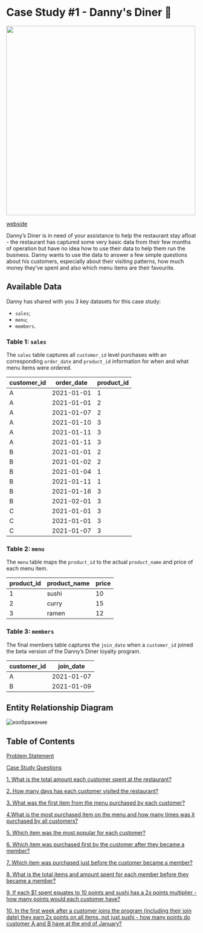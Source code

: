 # Case Study #1 - Danny's Diner :ramen:

<img src="https://user-images.githubusercontent.com/98699089/156034616-ef978d44-af18-4e54-9885-1ac376a009bf.png" width="500">

[webside](https://8weeksqlchallenge.com/case-study-1/)

Danny’s Diner is in need of your assistance to help the restaurant stay afloat - the restaurant has captured some very basic data from their few months of operation but have no idea how to use their data to help them run the business. Danny wants to use the data to answer a few simple questions about his customers, especially about their visiting patterns, how much money they’ve spent and also which menu items are their favourite.

## Available Data

Danny has shared with you 3 key datasets for this case study:
- `sales`;
- `menu`;
- `members`.

### Table 1: `sales`

The `sales` table captures all `customer_id` level purchases with an corresponding `order_date` and `product_id` information for when and what menu items were ordered.

| customer_id | order_date | product_id |
|-------------|------------|------------|
| A           | 2021-01-01 | 1          |
| A           | 2021-01-01 | 2          |
| A           | 2021-01-07 | 2          |
| A           | 2021-01-10 | 3          |
| A           | 2021-01-11 | 3          |
| A           | 2021-01-11 | 3          |
| B           | 2021-01-01 | 2          |
| B           | 2021-01-02 | 2          |
| B           | 2021-01-04 | 1          |
| B           | 2021-01-11 | 1          |
| B           | 2021-01-16 | 3          |
| B           | 2021-02-01 | 3          |
| C           | 2021-01-01 | 3          |
| C           | 2021-01-01 | 3          |
| C           | 2021-01-07 | 3          |

### Table 2: `menu`

The `menu` table maps the `product_id` to the actual `product_name` and price of each menu item.

| product_id | product_name | price |
|------------|--------------|-------|
| 1          | sushi        | 10    |
| 2          | curry        | 15    |
| 3          | ramen        | 12    |

### Table 3: `members`

The final members table captures the `join_date` when a `customer_id` joined the beta version of the Danny’s Diner loyalty program.

| customer_id | join_date  |
|-------------|------------|
| A           | 2021-01-07 |
| B           | 2021-01-09 |

## Entity Relationship Diagram

![изображение](https://user-images.githubusercontent.com/98699089/156034410-8775d5d2-eda5-4453-9e33-54bfef253084.png)


## Table of Contents


[Problem Statement](https://github.com/salomeanta/8-Week-SQL-Challenge/blob/Case-Study/Case%20Study%20%231%20-%20Danny's%20Diner%20/SOLUTION.md/#problem-statement)

[Case Study Questions](https://github.com/salomeanta/8-Week-SQL-Challenge/blob/Case-Study/Case%20Study%20%231%20-%20Danny's%20Diner%20/SOLUTION.md/#case-study-questions)

[1. What is the total amount each customer spent at the restaurant?](https://github.com/salomeanta/8-Week-SQL-Challenge/blob/Case-Study/Case%20Study%20%231%20-%20Danny's%20Diner%20/SOLUTION.md/#1-what-is-the-total-amount-each-customer-spent-at-the-restaurant?)

[2. How many days has each customer visited the restaurant?](https://github.com/salomeanta/8_Week_SQL_Challenge/blob/Case-Study/Case%20Study%20%231%20-%20Danny's%20Diner%20/SOLUTION.md/#2-how-many-days-has-each-customer-visited-the-restaurant)

[3. What was the first item from the menu purchased by each customer?](https://github.com/salomeanta/8_Week_SQL_Challenge/blob/Case-Study/Case%20Study%20%231%20-%20Danny's%20Diner%20/SOLUTION.md/#3-what-was-the-first-item-from-the-menu-purchased-by-each-customer)

[4.What is the most purchased item on the menu and how many times was it purchased by all customers?](https://github.com/salomeanta/8_Week_SQL_Challenge/blob/Case-Study/Case%20Study%20%231%20-%20Danny's%20Diner%20/SOLUTION.md/#4-what-is-the-most-purchased-item-on-the-menu-and-how-many-times-was-it-purchased-by-all-customers?)

[5. Which item was the most popular for each customer?](https://github.com/salomeanta/8_Week_SQL_Challenge/blob/Case-Study/Case%20Study%20%231%20-%20Danny's%20Diner%20/SOLUTION.md/#5-which-item-was-the-most-popular-for-each-customer)

[6. Which item was purchased first by the customer after they became a member?](https://github.com/salomeanta/8_Week_SQL_Challenge/blob/Case-Study/Case%20Study%20%231%20-%20Danny's%20Diner%20/SOLUTION.md/#6-which-item-was-purchased-first-by-the-customer-after-they-became-a-member)

[7. Which item was purchased just before the customer became a member?](https://github.com/salomeanta/8_Week_SQL_Challenge/blob/Case-Study/Case%20Study%20%231%20-%20Danny's%20Diner%20/SOLUTION.md/#7-which-item-was-purchased-just-before-the-customer-became-a-member)

[8. What is the total items and amount spent for each member before they became a member?](https://github.com/salomeanta/8_Week_SQL_Challenge/blob/Case-Study/Case%20Study%20%231%20-%20Danny's%20Diner%20/SOLUTION.md/#8-what-is-the-total-items-and-amount-spent-for-each-member-before-they-became-a-member)

[9. If each $1 spent equates to 10 points and sushi has a 2x points multiplier - how many points would each customer have?](https://github.com/salomeanta/8_Week_SQL_Challenge/blob/Case-Study/Case%20Study%20%231%20-%20Danny's%20Diner%20/SOLUTION.md/#9-if-each-1-spent-equates-to-10-points-and-sushi-has-a-2x-points-multiplier---how-many-points-would-each-customer-have)

[10. In the first week after a customer joins the program (including their join date) they earn 2x points on all items, not just sushi - how many points do customer A and B have at the end of January?](https://github.com/salomeanta/8_Week_SQL_Challenge/blob/Case-Study/Case%20Study%20%231%20-%20Danny's%20Diner%20/SOLUTION.md/#10-in-the-first-week-after-a-customer-joins-the-program-including-their-join-date-they-earn-2x-points-on-all-items-not-just-sushi---how-many-points-do-customer-a-and-b-have-at-the-end-of-january)

